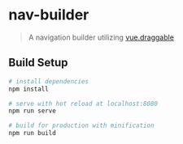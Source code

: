 # nav-builder

> A navigation builder utilizing [vue.draggable](https://github.com/SortableJS/Vue.Draggable)

## Build Setup

```bash
# install dependencies
npm install

# serve with hot reload at localhost:8080
npm run serve

# build for production with minification
npm run build
```

